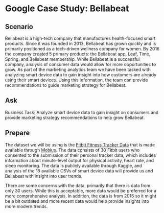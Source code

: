 # Google Case Study: Bellabeat

## Scenario
Bellabeat is a high-tech company that manufactures health-focused smart products. Since it was founded in 2013, Bellabeat has grown quickly and is primarily positioned as a tech-driven wellness company for women. By 2016 the company created 5 primary products: the Bellabeat app, Leaf, Time, Spring, and Bellabeat membership. While Bellabeat is a successful company, analysis of consumer data would allow for more opportunities to grow. As part of the marketing analytics team we have been tasked with analyzing smart device data to gain insight into how customers are already using their smart devices. Using this information, the team can provide recommendations to guide marketing strategy for Bellabeat.

## Ask
Business Task: Analyze smart device data to gain insight on consumers and provide marketing strategy recommendations to help grow Bellabeat.

## Prepare
The dataset we will be using is the [Fitbit Fitness Tracker Data](https://www.kaggle.com/datasets/arashnic/fitbit) that is made available through [Mobius](https://www.kaggle.com/arashnic). The data consists of 30 Fitbit users who consented to the submission of their personal tracker data, which includes information about minute-level output for physical activity, heart rate, and sleep monitoring. The data is publicly available through Kaggle, and analysis of the 18 available CSVs of smart device data will provide us and Bellabeat with insight into user trends.

There are some concerns with the data, primarily that there is data from only 30 users. While this is acceptable, more data would be preferred for a more comprehensive analysis. In addition, the data is from 2016 so it might be a bit outdated and more recent data would help provide insights into more modern trends.
